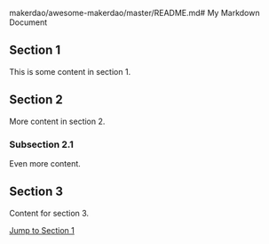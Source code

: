 makerdao/awesome-makerdao/master/README.md# My Markdown Document

## Section 1

This is some content in section 1.

## Section 2

More content in section 2.

### Subsection 2.1

Even more content.

## Section 3

Content for section 3.

[Jump to Section 1](#1)
